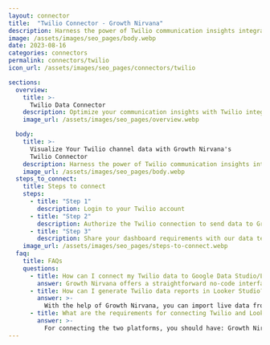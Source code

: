 ```yaml
---
layout: connector
title:  "Twilio Connector - Growth Nirvana"
description: Harness the power of Twilio communication insights integrated into Looker Studio for strategic messaging decisions.
image: /assets/images/seo_pages/body.webp
date: 2023-08-16
categories: connectors
permalink: connectors/twilio
icon_url: /assets/images/seo_pages/connectors/twilio

sections:
  overview:
    title: >-
      Twilio Data Connector
    description: Optimize your communication insights with Twilio integration. Seamlessly merge communication data from Twilio with Looker Studio's analytical capabilities, unlocking insights that drive messaging strategies, communication analysis, and operational excellence.
    image_url: /assets/images/seo_pages/overview.webp

  body:
    title: >-
      Visualize Your Twilio channel data with Growth Nirvana's
      Twilio Connector
    description: Harness the power of Twilio communication insights integrated into Looker Studio for strategic messaging decisions.
    image_url: /assets/images/seo_pages/body.webp
  steps_to_connect:
    title: Steps to connect
    steps:
      - title: "Step 1"
        description: Login to your Twilio account
      - title: "Step 2"
        description: Authorize the Twilio connection to send data to Growth Nirvana
      - title: "Step 3"
        description: Share your dashboard requirements with our data team. We will build the report for you.
    image_url: /assets/images/seo_pages/steps-to-connect.webp
  faq:
    title: FAQs
    questions:
      - title: How can I connect my Twilio data to Google Data Studio/Looker Studio?
        answer: Growth Nirvana offers a straightforward no-code interface to connect to Twilio data sources.
      - title: How can I generate Twilio data reports in Looker Studio?
        answer: >-
          With the help of Growth Nirvana, you can import live data from Twilio into Looker Studio. These data can be viewed in charts, tables, and dashboards to generate branded reports that can be shared instantly.
      - title: What are the requirements for connecting Twilio and Looker Studio?
        answer: >-
          For connecting the two platforms, you should have: Growth Nirvana Account and Twilio Ads Account
---
```

